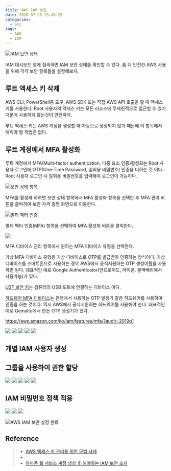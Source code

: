 ```yaml
---
title: AWS IAM 보안
date: 2020-07-25 23:46:25
categories:
  - etc
tags:
  - AWS
  - IAM
---
```


![IAM 보안 상태](../images/etc/aws-iam-16.png)

IAM 대시보드 창에 접속하면 IAM 보안 상태를 확인할 수 있다. 좀 더 안전한 AWS 사용을 위해 각각 보안 항목들을 설정해보자.

## 루트 액세스 키 삭제
AWS CLI, PowerShell용 도구, AWS SDK 또는 직접 AWS API 호출을 할 때 액세스 키를 사용한다. Root 사용자의 액세스 키는 모든 리소스에 무제한적으로 접근할 수 있기 때문에 사용하지 않는것이 안전하다. 

루트 액세스 키는 AWS 계정을 생성할 때 자동으로 생성되지 않기 때문에 이 항목에서 해줘야 할 작업은 없다.

## 루트 계정에서 MFA 활성화
루트 계정에서 MFA(Multi-factor authentication, 다중 요소 인증)활성화는 Root 사용자 로그인에 OTP(One-Time Password, 일회용 비밀번호) 인증을 더하는 것 이다. Root 사용자 로그인 시 일회용 비밀번호를 입력해야 로그인이 가능하다.

![보안 상태 항목](../images/etc/aws-iam-security-1.png)

MFA를 활성화 하려면 보안 상태 항목에서 MFA 활성화 항목을 선택한 후 MFA 관리 버튼을 클릭하여 보안 자격 증명 화면으로 이동한다.

![멀티 팩터 인증](../images/etc/aws-iam-security-2.png)

멀티 팩터 인증(MFA) 항목을 선택하여 MFA 활성화 버튼을 클릭한다.

![](../images/etc/aws-iam-security-3.png)

MFA 디바이스 관리 항목에서 원하는 MFA 디바이스 유형을 선택한다.

가상 MFA 디바이스 유형은 가상 디바이스로 OTP를 발급받아 인증하는 방식이다. 가상 디바이스를 스마트폰으로 사용하는 경우 AWS에서 공식지원하는 OTP 생성어플을 사용하면 된다. 대표적인 예로 Google Authenticator(안드로이드, 아이폰, 블랙베리에서 사용가능)가 있다. 

[U2F 보안 키](https://www.amazon.com/stores/page/8E6D7A52-6F69-4A70-A07B-4168A9FD33B0?ingress=0&visitId=4e887182-a088-465f-a4b3-b9f1b06da6a1&channel=SLP_FW_21D9BC02-6DFF-4BD7-A77F-4AE207A2AEFD&liveVideoDataUrl=https://amazonlive-portal.amazon.com/v2)는  컴퓨터의 USB 포트에 연결하는 디바이스 이다.

[하드웨어 MFA 디바이스](https://www.amazon.com/SafeNet-IDProve-Time-based-6-Digit-Services/dp/B002CRN5X8?ie=UTF8&keywords=gemalto%20aws&qid=1462806259&ref_=sr_1_1&sr=8-1)는 은행애서 사용하는 OTP 발생기 같은 하드웨어를 사용하여 인증을 하는 것이다. 역시 AWS에서 공식지원하는 하드웨어를 사용해야 한다. 대표적인 예로 Gemalto에서 만든 OTP 생성기가 있다. 

https://aws.amazon.com/ko/iam/features/mfa/?audit=2019q1

![](../images/etc/aws-iam-security-4.png)
![](../images/etc/aws-iam-security-5.png)
![](../images/etc/aws-iam-security-6.png)
![](../images/etc/aws-iam-security-7.png)
![](../images/etc/aws-iam-security-8.png)

## 개별 IAM 사용자 생성


## 그룹을 사용하여 권한 할당

![](../images/etc/aws-iam-security-9.png)
![](../images/etc/aws-iam-security-10.png)
![](../images/etc/aws-iam-security-11.png)
![](../images/etc/aws-iam-security-12.png)
![](../images/etc/aws-iam-security-13.png)

## IAM 비밀번호 정책 적용
![](../images/etc/aws-iam-security-14.png)
![](../images/etc/aws-iam-security-15.png)
![](../images/etc/aws-iam-security-16.png)

![AWS IAM 보안 설정 완료](../images/etc/aws-iam-security-17.png)
## Reference
> - [AWS 액세스 키 관리를 위한 모범 사례](https://docs.aws.amazon.com/ko_kr/general/latest/gr/aws-access-keys-best-practices.html)
> - [](https://docs.aws.amazon.com/ko_kr/IAM/latest/UserGuide/id_credentials_mfa.html)
> - [아마존 웹 서비스 계정 생성 후 해야하는 IAM 보안 조치](https://www.44bits.io/ko/post/first_actions_for_setting_secure_account#%EB%A3%A8%ED%8A%B8-%EC%82%AC%EC%9A%A9%EC%9E%90%EC%9D%98-%EC%95%A1%EC%84%B8%EC%8A%A4-%ED%82%A4-%EC%82%AD%EC%A0%9C)
